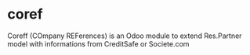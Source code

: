 # coref
Coreff (COmpany REFerences) is an Odoo module to extend Res.Partner model with informations from CreditSafe or Societe.com
